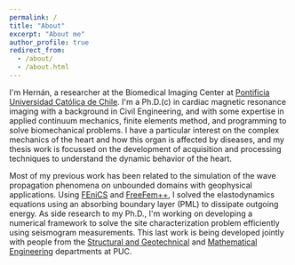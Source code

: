 ```yaml
---
permalink: /
title: "About"
excerpt: "About me"
author_profile: true
redirect_from: 
  - /about/
  - /about.html
---
```


I'm Hernán, a researcher at the Biomedical Imaging Center at [Pontificia Universidad Católica de Chile](https://www.uc.cl/).  I'm a Ph.D.(c) in cardiac magnetic resonance imaging with a background in Civil Engineering, and with some expertise in applied continuum mechanics, finite elements method, and programming to solve biomechanical problems. I have a particular interest on the complex mechanics of the heart and how this organ is affected by diseases, and my thesis work is focussed on the development of acquisition and processing techniques to understand the dynamic behavior of the heart.

Most of my previous work has been related to the simulation of the wave propagation phenomena on unbounded domains with geophysical applications. Using [FEniCS](https://fenicsproject.org/) and [FreeFem++](https://freefem.org/), I solved the elastodynamics equations using an absorbing boundary layer (PML) to dissipate outgoing energy. As side research to my Ph.D., I'm working on developing a numerical framework to solve the site characterization problem efficiently using seismogram measurements. This last work is being developed jointly with people from the [Structural and Geotechnical](https://www.ing.uc.cl/estructural-y-geotecnica/) and  [Mathematical Engineering](http://imc.uc.cl/) departments at PUC.
